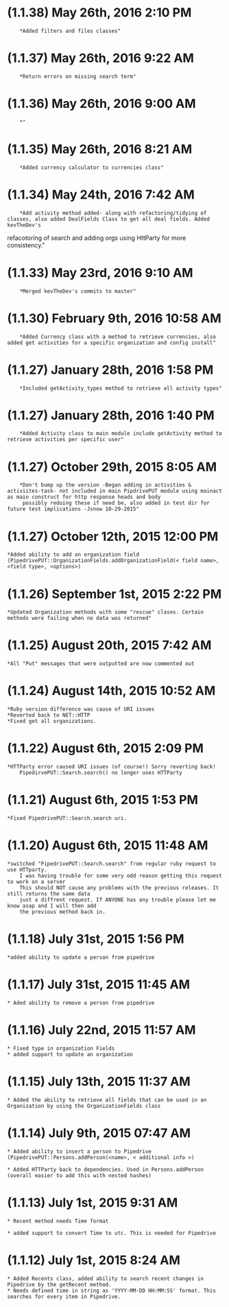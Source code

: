 # (1.1.38) May 26th, 2016 2:10 PM
        *Added filters and files classes"

# (1.1.37) May 26th, 2016 9:22 AM 
        *Return errors on missing search term"

# (1.1.36) May 26th, 2016 9:00 AM
        *"

# (1.1.35) May 26th, 2016 8:21 AM
        *Added currency calculator to currencies class" 

# (1.1.34) May 24th, 2016 7:42 AM
        *Add activity method added- along with refactoring/tidying of classes, also added DealFields Class to get all deal fields. Added kevTheDev's 
refacotoring of search and adding orgs using HttParty for more consistency."

# (1.1.33) May 23rd, 2016 9:10 AM
        *Merged kevTheDev's commits to master"

# (1.1.30) February 9th, 2016 10:58 AM
        *Added Currency class with a method to retrieve currencies, also added get activities for a specific organization and config install"



# (1.1.27) January 28th, 2016 1:58 PM
        *Included getActivity_types method to retrieve all activity types"


# (1.1.27) January 28th, 2016 1:40 PM
        *Added Activity class to main module include getActivity method to retrieve activities per specific user"



# (1.1.27) October 29th, 2015 8:05 AM
        *Don't bump up the version -Began adding in activities & activiites-task- not included in main PipdrivePUT module using mainact as main construct for http response heads and body
         possibly redoing these if need be, also added in test dir for future test implications -Jsnow 10-29-2015"


# (1.1.27) October 12th, 2015 12:00 PM
	*Added ability to add an organization field (PipedrivePUT::OrganizationFields.addOrganizationField(< field name>, <field type>, <options>)

# (1.1.26) September 1st, 2015 2:22 PM
	*Updated Organization methods with some "rescue" clases. Certain methods were failing when no data was returned"

# (1.1.25) August 20th, 2015 7:42 AM
	*All "Put" messages that were outputted are now commented out

# (1.1.24) August 14th, 2015 10:52 AM
	*Ruby version difference was cause of URI issues
	*Reverted back to NET::HTTP
	*Fixed get all organizations.

# (1.1.22) August 6th, 2015 2:09 PM
	*HTTParty error caused URI issues (of course!) Sorry reverting back!
		PipedirvePUT::Search.search() no longer uses HTTParty

# (1.1.21) August 6th, 2015 1:53 PM
	*Fixed PipedrivePUT::Search.search uri.

# (1.1.20) August 6th, 2015 11:48 AM
	*switched "PipedrivePUT::Search.search" from regular ruby request to use HTTparty.
		I was having trouble for some very odd reason getting this request to work on a server
		This should NOT cause any problems with the previous releases. It still returns the same data 
		just a diffrent request. If ANYONE has any trouble please let me know asap and I will then add
		the previous method back in.

# (1.1.18) July 31st, 2015 1:56 PM
	*added ability to update a person from pipedrive

# (1.1.17) July 31st, 2015 11:45 AM
	* Aded ability to remove a person from pipedrive

# (1.1.16) July 22nd, 2015 11:57 AM
	* Fixed type in organization Fields
	* added support to update an organization

# (1.1.15) July 13th, 2015 11:37 AM
	* Added the ability to retrieve all fields that can be used in an Organization by using the OrganizationFields class

# (1.1.14) July 9th, 2015 07:47 AM
	* Added ability to insert a person to Pipedrive (PipedrivePUT::Persons.addPerson(<name>, < additional info >)

	* Added HTTParty back to dependencies. Used in Persons.addPerson (overall easier to add this with nested hashes)

# (1.1.13) July 1st, 2015 9:31 AM
	* Recent method needs Time format

	* added support to convert Time to utc. This is needed for Pipedrive

# (1.1.12) July 1st, 2015 8:24 AM
	* Added Recents class, added ability to search recent changes in Pipedrive by the getRecent method. 
	* Needs defined time in string as 'YYYY-MM-DD HH:MM:SS' format. This searches for every item in Pipedrive.
